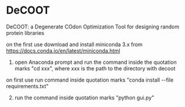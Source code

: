 # DeCOOT
DeCOOT: a Degenerate COdon Optimization Tool  for designing random protein libraries

on the first use download and install miniconda 3.x from https://docs.conda.io/en/latest/miniconda.html

1) open Anaconda prompt and run the command inside the quotation marks "cd xxx", where xxx is the path to the directory with decoot

on first use run command inside quotation marks "conda install --file requirements.txt"

2) run the command inside quotation marks "python gui.py"
